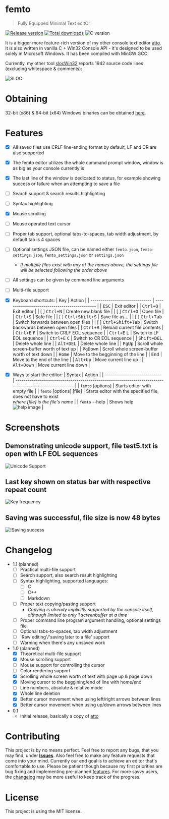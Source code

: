 # femto

> Fully Equipped Minimal Text editOr

[![Release version](https://img.shields.io/github/v/release/makuke1234/femto?display_name=release&include_prereleases)](https://github.com/makuke1234/femto/releases/latest)
[![Total downloads](https://img.shields.io/github/downloads/makuke1234/femto/total)](https://github.com/makuke1234/femto/releases)
![C version](https://img.shields.io/badge/version-C99-blue.svg)

It is a bigger more feature-rich version of my other console text editor [atto](https://github.com/makuke1234/atto).
It is also written in vanilla C + Win32 Console API - it's designed to be used solely in Microsoft Windows.
It has been compiled with MinGW GCC.

Currently, my other tool [slocWin32](https://github.com/makuke1234/slocWin32) reports 1942 source code lines (excluding whitespace & comments):

![SLOC](./images/sloc.png)


# Obtaining

32-bit (x86) & 64-bit (x64) Windows binaries can be obtained [here](https://github.com/makuke1234/femto/releases).


# Features

- [x] All saved files use CRLF line-ending format by default, LF and CR are also supported
- [x] The femto editor utilizes the whole command prompt window, window is as big as your console currently is
- [x] The last line of the window is dedicated to status, for example showing success or failure when an attempting to save a file
- [ ] Search support & search results highlighting
- [ ] Syntax highlighting
- [x] Mouse scrolling
- [ ] Mouse operated text cursor
- [ ] Proper tab support, optional tabs-to-spaces, tab width adjustment, by default tab is 4 spaces
- [ ] Optional settings JSON file, can be named either `femto.json`, `femto-settings.json`, `femto_settings.json` or `settings.json`
    * *If multiple files exist with any of the names above, the settings file will be selected following the order above*
- [ ] All settings can be given by command line arguments
- [ ] Multi-file support
- [x] Keyboard shortcuts:
    | Key                            | Action                                        |
    | ------------------------------ | --------------------------------------------- |
    | <kbd>ESC</kbd>                 | Exit editor                                   |
    | <kbd>Ctrl+Q</kbd>              | Exit editor                                   |
    | [ ] <kbd>Ctrl+N</kbd>          | Create new blank file                         |
    | [ ] <kbd>Ctrl+O</kbd>          | Open file                                     |
    | <kbd>Ctrl+S</kbd>              | Safe file                                     |
    | [ ] <kbd>Ctrl+Shift+S</kbd>    | Save file as...                               |
    | [ ] <kbd>Ctrl+Tab</kbd>        | Switch forwards between open files            |
    | [ ] <kbd>Ctrl+Shift+Tab</kbd>  | Switch backwards between open files           |
    | <kbd>Ctrl+R</kbd>              | Reload current file contents                  |
    | <kbd>Ctrl+E</kbd> <kbd>F</kbd> | Switch to CRLF EOL sequence                   |
    | <kbd>Ctrl+E</kbd> <kbd>L</kbd> | Switch to LF EOL sequence                     |
    | <kbd>Ctrl+E</kbd> <kbd>C</kbd> | Switch to CR EOL sequence                     |
    | <kbd>Shift+DEL</kbd>           | Delete whole line                             |
    | <kbd>Alt+DEL</kbd>             | Delete whole line                             |
    | <kbd>PgUp</kbd>                | Scroll whole screen-buffer worth of text up   |
    | <kbd>PgDown</kbd>              | Scroll whole screen-buffer worth of text down |
    | <kbd>Home</kbd>                | Move to the begginning of the line            |
    | <kbd>End</kbd>                 | Move to the end of the line                   |
    | <kbd>Alt+Up</kbd>              | Move current line up                          |
    | <kbd>Alt+Down</kbd>            | Move current line down                        |
- [x] Ways to start the editor:
    | Syntax                       | Action                                                                                                  |
    | ---------------------------- | ------------------------------------------------------------------------------------------------------- |
    | `femto` \[options\]          | Starts editor with empty file                                                                           |
    | `femto` \[options\] \[file\] | Starts editor with the specified file,<br>does not have to exist<br>*where \[file\] is the file's name* |
    | `femto` --help               | Shows help<br>![help image](./images/help.png)                                                          |


# Screenshots

## Demonstrating unicode support, file test5.txt is open with LF EOL sequences
![Unicode Support](./images/unicodeSupport.png)

## Last key shown on status bar with respective repeat count
![Key frequency](./images/keyFreq.png)

## Saving was successful, file size is now 48 bytes
![!Saving success](./images/savingSuc.png)


# Changelog

* 1.1 (planned)
    * [ ] Practical multi-file support
    * [ ] Search support, also search result highlighting
    * [ ] Syntax highlighting, supported languages:
        * [ ] C
        * [ ] C++
        * [ ] Markdown
    * [ ] Proper text copying/pasting support
        * *Copying is already implicitly supported by the console itself, although limited to only 1 screenbuffer at a time*
    * [ ] Proper command line program argument handling, optional settings file
    * [ ] Optional tabs-to-spaces, tab width adjustment
    * [ ] 'Raw editing'/'saving later to a file' support
    * [ ] Warning when there's any unsaved work

* 1.0 (planned)
    * [x] Theoretical multi-file support
    * [x] Mouse scrolling support
	* [ ] Mouse support for controlling the cursor
    * [ ] Color rendering support
    * [x] Scrolling whole screen worth of text with page up & page down
    * [x] Moving cursor to the beggining/end of line with home/end
    * [ ] Line numbers, absolute & relative mode
    * [x] Whole line deletion
    * [x] Better cursor movement when using left/right arrows between lines
    * [x] Better cursor movement when using up/down arrows between lines
* 0.1
    * Initial release, basically a copy of [atto](https://github.com/makuke1234/atto)


# Contributing

This project is by no means perfect. Feel free to report any bugs, that you may find, under
**[Issues](https://github.com/makuke1234/femto/issues)**.
Also feel free to make any feature requests that come into your mind. Currently our end goal
is to achieve an editor that's comfortable to use. Please be patient though because my first
priorities are bug fixing and implementing pre-planned [features](#Features). For more savvy
users, the [changelog](#Changelog) may be more useful to keep track of the progress.


# License

This project is using the MIT license.
